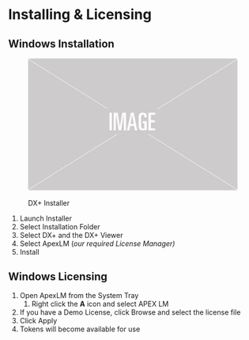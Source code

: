 # Installing & Licensing

## Windows Installation

<figure><img src="../.gitbook/assets/placeholder image (1).jfif" alt=""><figcaption><p>DX+ Installer</p></figcaption></figure>

1. Launch Installer
2. Select Installation Folder
3. Select DX+ and the DX+ Viewer
4. Select ApexLM (_our required License Manager)_
5. Install

## Windows Licensing

1. Open ApexLM from the System Tray
   1. Right click the **A** icon and select APEX LM&#x20;
2. If you have a Demo License, click Browse and select the license file
3. Click Apply
4. Tokens will become available for use

